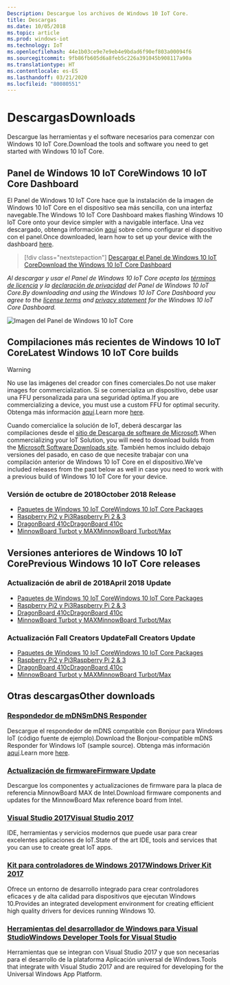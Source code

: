 ```yaml
---
Description: Descargue los archivos de Windows 10 IoT Core.
title: Descargas
ms.date: 10/05/2018
ms.topic: article
ms.prod: windows-iot
ms.technology: IoT
ms.openlocfilehash: 44e1b03ce9e7e9eb4e9bdad6f90ef803a00094f6
ms.sourcegitcommit: 9fb86fb605d6a8feb5c226a391045b908117a90a
ms.translationtype: HT
ms.contentlocale: es-ES
ms.lasthandoff: 03/21/2020
ms.locfileid: "80080551"
---
```

# <a name="downloads"></a><span data-ttu-id="924e8-103">Descargas</span><span class="sxs-lookup"><span data-stu-id="924e8-103">Downloads</span></span>
<span data-ttu-id="924e8-104">Descargue las herramientas y el software necesarios para comenzar con Windows 10 IoT Core.</span><span class="sxs-lookup"><span data-stu-id="924e8-104">Download the tools and software you need to get started with Windows 10 IoT Core.</span></span>

## <a name="windows-10-iot-core-dashboard"></a><span data-ttu-id="924e8-105">Panel de Windows 10 IoT Core</span><span class="sxs-lookup"><span data-stu-id="924e8-105">Windows 10 IoT Core Dashboard</span></span>

<span data-ttu-id="924e8-106">El Panel de Windows 10 IoT Core hace que la instalación de la imagen de Windows 10 IoT Core en el dispositivo sea más sencilla, con una interfaz navegable.</span><span class="sxs-lookup"><span data-stu-id="924e8-106">The Windows 10 IoT Core Dashboard makes flashing Windows 10 IoT Core onto your device simpler with a navigable interface.</span></span> <span data-ttu-id="924e8-107">Una vez descargado, obtenga información [aquí](https://docs.microsoft.com/windows/iot-core/tutorials/quickstarter/devicesetup#using-the-iot-dashboard-raspberry-pi-minnowboard-nxp) sobre cómo configurar el dispositivo con el panel.</span><span class="sxs-lookup"><span data-stu-id="924e8-107">Once downloaded, learn how to set up your device with the dashboard [here](https://docs.microsoft.com/windows/iot-core/tutorials/quickstarter/devicesetup#using-the-iot-dashboard-raspberry-pi-minnowboard-nxp).</span></span>

> [!div class="nextstepaction"]
> [<span data-ttu-id="924e8-108">Descargar el Panel de Windows 10 IoT Core</span><span class="sxs-lookup"><span data-stu-id="924e8-108">Download the Windows 10 IoT Core Dashboard</span></span>](https://go.microsoft.com/fwlink/?LinkID=708576)

<span data-ttu-id="924e8-109">_Al descargar y usar el Panel de Windows 10 IoT Core acepta los [términos de licencia](https://go.microsoft.com/fwlink/?LinkID=703960&clcid=0x4809) y la [declaración de privacidad](https://go.microsoft.com/fwlink/?LinkId=521839) del Panel de Windows 10 IoT Core._</span><span class="sxs-lookup"><span data-stu-id="924e8-109">_By downloading and using the Windows 10 IoT Core Dashboard you agree to the [license terms](https://go.microsoft.com/fwlink/?LinkID=703960&clcid=0x4809) and [privacy statement](https://go.microsoft.com/fwlink/?LinkId=521839) for the Windows 10 IoT Core Dashboard._</span></span>

![Imagen del Panel de Windows 10 IoT Core](media/IoTDashboard/DASHBOARD-800x450.jpg)

## <a name="latest-windows-10-iot-core-builds"></a><span data-ttu-id="924e8-111">Compilaciones más recientes de Windows 10 IoT Core</span><span class="sxs-lookup"><span data-stu-id="924e8-111">Latest Windows 10 IoT Core builds</span></span>

> [!WARNING]
> <span data-ttu-id="924e8-112">No use las imágenes del creador con fines comerciales.</span><span class="sxs-lookup"><span data-stu-id="924e8-112">Do not use maker images for commercialization.</span></span> <span data-ttu-id="924e8-113">Si se comercializa un dispositivo, debe usar una FFU personalizada para una seguridad óptima.</span><span class="sxs-lookup"><span data-stu-id="924e8-113">If you are commercializing a device, you must use a custom FFU for optimal security.</span></span> <span data-ttu-id="924e8-114">Obtenga más información [aquí](https://docs.microsoft.com/windows-hardware/manufacture/iot/iot-core-manufacturing-guide).</span><span class="sxs-lookup"><span data-stu-id="924e8-114">Learn more [here](https://docs.microsoft.com/windows-hardware/manufacture/iot/iot-core-manufacturing-guide).</span></span>

<span data-ttu-id="924e8-115">Cuando comercialice la solución de IoT, deberá descargar las compilaciones desde el [sitio de Descarga de software de Microsoft](https://aka.ms/iotcoredownloads).</span><span class="sxs-lookup"><span data-stu-id="924e8-115">When commercializing your IoT Solution, you will need to download builds from the [Microsoft Software Downloads site](https://aka.ms/iotcoredownloads).</span></span> <span data-ttu-id="924e8-116">También hemos incluido debajo versiones del pasado, en caso de que necesite trabajar con una compilación anterior de Windows 10 IoT Core en el dispositivo.</span><span class="sxs-lookup"><span data-stu-id="924e8-116">We've included releases from the past below as well in case you need to work with a previous build of Windows 10 IoT Core for your device.</span></span> 

### <a name="october-2018-release"></a><span data-ttu-id="924e8-117">Versión de octubre de 2018</span><span class="sxs-lookup"><span data-stu-id="924e8-117">October 2018 Release</span></span>

* [<span data-ttu-id="924e8-118">Paquetes de Windows 10 IoT Core</span><span class="sxs-lookup"><span data-stu-id="924e8-118">Windows 10 IoT Core Packages</span></span>](https://aka.ms/iotcoredownloads)
* [<span data-ttu-id="924e8-119">Raspberry Pi2 y Pi3</span><span class="sxs-lookup"><span data-stu-id="924e8-119">Raspberry Pi 2 & 3</span></span>](https://go.microsoft.com/fwlink/?LinkId=846058)
* [<span data-ttu-id="924e8-120">DragonBoard 410c</span><span class="sxs-lookup"><span data-stu-id="924e8-120">DragonBoard 410c</span></span>](https://go.microsoft.com/fwlink/?LinkId=846059)
* [<span data-ttu-id="924e8-121">MinnowBoard Turbot y MAX</span><span class="sxs-lookup"><span data-stu-id="924e8-121">MinnowBoard Turbot/Max</span></span>](https://go.microsoft.com/fwlink/?linkid=846057)


## <a name="previous-windows-10-iot-core-releases"></a><span data-ttu-id="924e8-122">Versiones anteriores de Windows 10 IoT Core</span><span class="sxs-lookup"><span data-stu-id="924e8-122">Previous Windows 10 IoT Core releases</span></span>

### <a name="april-2018-update"></a><span data-ttu-id="924e8-123">Actualización de abril de 2018</span><span class="sxs-lookup"><span data-stu-id="924e8-123">April 2018 Update</span></span>

* [<span data-ttu-id="924e8-124">Paquetes de Windows 10 IoT Core</span><span class="sxs-lookup"><span data-stu-id="924e8-124">Windows 10 IoT Core Packages</span></span>](https://software-download.microsoft.com/download/pr/17134.1.180410-1804.rs4_release_amd64fre_IOTCORE_PACKAGES.iso)
* [<span data-ttu-id="924e8-125">Raspberry Pi2 y Pi3</span><span class="sxs-lookup"><span data-stu-id="924e8-125">Raspberry Pi 2 & 3</span></span>](https://software-download.microsoft.com/download/pr/17134.1.180410-1804.rs4_release_amd64fre_IOTCORE_RPi.iso)
* [<span data-ttu-id="924e8-126">DragonBoard 410c</span><span class="sxs-lookup"><span data-stu-id="924e8-126">DragonBoard 410c</span></span>](https://software-download.microsoft.com/download/pr/17134.1.180410-1804.rs4_release_amd64fre_IOTCORE_QCDB410C.iso)
* [<span data-ttu-id="924e8-127">MinnowBoard Turbot y MAX</span><span class="sxs-lookup"><span data-stu-id="924e8-127">MinnowBoard Turbot/Max</span></span>](https://software-download.microsoft.com/download/pr/17134.1.180410-1804.rs4_release_amd64fre_IOTCORE_MBM.iso)


### <a name="fall-creators-update"></a><span data-ttu-id="924e8-128">Actualización Fall Creators Update</span><span class="sxs-lookup"><span data-stu-id="924e8-128">Fall Creators Update</span></span>

* [<span data-ttu-id="924e8-129">Paquetes de Windows 10 IoT Core</span><span class="sxs-lookup"><span data-stu-id="924e8-129">Windows 10 IoT Core Packages</span></span>](https://software-download.microsoft.com/download/pr/16299.15.170928-1534.rs3_release_amd64fre_IOTCORE_PACKAGES.iso)
* [<span data-ttu-id="924e8-130">Raspberry Pi2 y Pi3</span><span class="sxs-lookup"><span data-stu-id="924e8-130">Raspberry Pi 2 & 3</span></span>](https://download.microsoft.com/download/9/6/2/9629C69B-02B8-4A82-A4C8-860D6E880C66/16299.15.170928-1534.rs3_release_amd64fre_IOTCORE_RPi.iso)
* [<span data-ttu-id="924e8-131">DragonBoard 410c</span><span class="sxs-lookup"><span data-stu-id="924e8-131">DragonBoard 410c</span></span>](https://download.microsoft.com/download/1/0/C/10CAECC2-3B60-45BF-BF0D-D0BACF4072E5/16299.15.170928-1534.rs3_release_amd64fre_IOTCORE_QCDB410C.iso)
* [<span data-ttu-id="924e8-132">MinnowBoard Turbot y MAX</span><span class="sxs-lookup"><span data-stu-id="924e8-132">MinnowBoard Turbot/Max</span></span>](https://download.microsoft.com/download/5/F/9/5F917B68-020E-4993-A972-F1A7038510CF/16299.15.170928-1534.rs3_release_amd64fre_IOTCORE_MBM.iso)


## <a name="other-downloads"></a><span data-ttu-id="924e8-133">Otras descargas</span><span class="sxs-lookup"><span data-stu-id="924e8-133">Other downloads</span></span>

### <a name="mdns-responder"></a>[<span data-ttu-id="924e8-134">Respondedor de mDNS</span><span class="sxs-lookup"><span data-stu-id="924e8-134">mDNS Responder</span></span>](https://go.microsoft.com/fwlink/?linkid=2077676)
<span data-ttu-id="924e8-135">Descargue el respondedor de mDNS compatible con Bonjour para Windows IoT (código fuente de ejemplo).</span><span class="sxs-lookup"><span data-stu-id="924e8-135">Download the Bonjour-compatible mDNS Responder for Windows IoT (sample source).</span></span> <span data-ttu-id="924e8-136">Obtenga más información [aquí](mDNS.md).</span><span class="sxs-lookup"><span data-stu-id="924e8-136">Learn more [here](mDNS.md).</span></span>

### <a name="firmware-update"></a>[<span data-ttu-id="924e8-137">Actualización de firmware</span><span class="sxs-lookup"><span data-stu-id="924e8-137">Firmware Update</span></span>](http://firmware.intel.com/projects/minnowboard-max)
<span data-ttu-id="924e8-138">Descargue los componentes y actualizaciones de firmware para la placa de referencia MinnowBoard MAX de Intel.</span><span class="sxs-lookup"><span data-stu-id="924e8-138">Download firmware components and updates for the MinnowBoard Max reference board from Intel.</span></span>

### <a name="visual-studio-2017"></a>[<span data-ttu-id="924e8-139">Visual Studio 2017</span><span class="sxs-lookup"><span data-stu-id="924e8-139">Visual Studio 2017</span></span>](https://www.visualstudio.com/downloads/)
<span data-ttu-id="924e8-140">IDE, herramientas y servicios modernos que puede usar para crear excelentes aplicaciones de IoT.</span><span class="sxs-lookup"><span data-stu-id="924e8-140">State of the art IDE, tools and services that you can use to create great IoT apps.</span></span>

### <a name="windows-driver-kit-2017"></a>[<span data-ttu-id="924e8-141">Kit para controladores de Windows 2017</span><span class="sxs-lookup"><span data-stu-id="924e8-141">Windows Driver Kit 2017</span></span>](https://msdn.microsoft.com/windows/hardware/hh852365.aspx)
<span data-ttu-id="924e8-142">Ofrece un entorno de desarrollo integrado para crear controladores eficaces y de alta calidad para dispositivos que ejecutan Windows 10.</span><span class="sxs-lookup"><span data-stu-id="924e8-142">Provides an integrated development environment for creating efficient high quality drivers for devices running Windows 10.</span></span>

### <a name="windows-developer-tools-for-visual-studio"></a>[<span data-ttu-id="924e8-143">Herramientas del desarrollador de Windows para Visual Studio</span><span class="sxs-lookup"><span data-stu-id="924e8-143">Windows Developer Tools for Visual Studio</span></span>](https://developer.microsoft.com/windows/downloads/)
<span data-ttu-id="924e8-144">Herramientas que se integran con Visual Studio 2017 y que son necesarias para el desarrollo de la plataforma Aplicación universal de Windows.</span><span class="sxs-lookup"><span data-stu-id="924e8-144">Tools that integrate with Visual Studio 2017 and are required for developing for the Universal Windows App Platform.</span></span>
